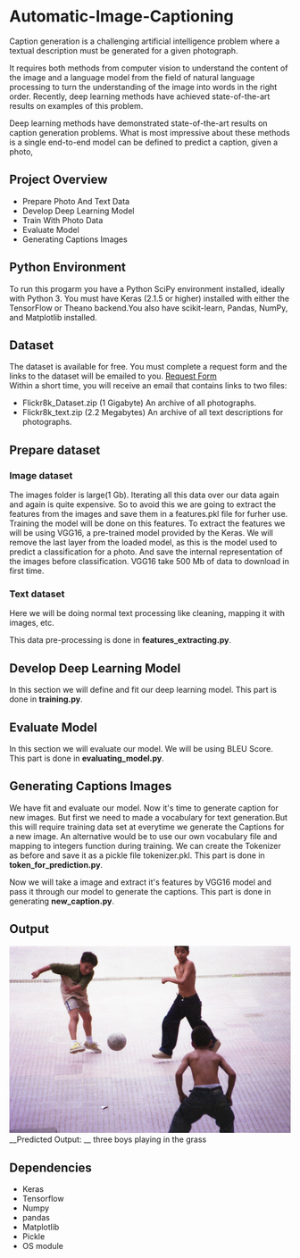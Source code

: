 # Automatic-Image-Captioning
Caption generation is a challenging artificial intelligence problem where a textual description must be generated for a given 
photograph.

It requires both methods from computer vision to understand the content of the image and a language model from the field of natural 
language processing to turn the understanding of the image into words in the right order. Recently, deep learning methods have achieved
state-of-the-art results on examples of this problem.

Deep learning methods have demonstrated state-of-the-art results on caption generation problems. What is most impressive about these 
methods is a single end-to-end model can be defined to predict a caption, given a photo,

## Project Overview
* Prepare Photo And Text Data
* Develop Deep Learning Model
* Train With Photo Data
* Evaluate Model
* Generating Captions Images

## Python Environment
To run this progarm you have a Python SciPy environment installed, ideally with Python 3. You must have Keras (2.1.5 or higher) 
installed with either the TensorFlow or Theano backend.You also have scikit-learn, Pandas, NumPy, and Matplotlib installed.

## Dataset
The dataset is available for free. You must complete a request form and the links to the dataset will be emailed to you.
[Request Form](https://forms.illinois.edu/sec/1713398)<br/>
Within a short time, you will receive an email that contains links to two files:
* Flickr8k_Dataset.zip (1 Gigabyte) An archive of all photographs.
* Flickr8k_text.zip (2.2 Megabytes) An archive of all text descriptions for photographs.

## Prepare dataset
### Image dataset
The images folder is large(1 Gb). Iterating all this data over our data again and again is quite expensive. So to avoid this we 
are going to extract the features from the images and save them in a features.pkl file for furher use. Training the model will be 
done on this features. To extract the features we will be using VGG16, a pre-trained model provided by the Keras. We will remove the
last layer from the loaded model, as this is the model used to predict a classification for a photo. And save the internal
representation of the images before classification.
VGG16 take 500 Mb of data to download in first time.
### Text dataset
Here we will be doing normal text processing like cleaning, mapping it with images,  etc.

This data pre-processing is done in __features_extracting.py__.

## Develop Deep Learning Model
In this section we will define and fit our deep learning model.
This part is done in __training.py__.

## Evaluate Model
In this section we will evaluate our model. We will be using BLEU Score.
This part is done in __evaluating_model.py__.

## Generating Captions Images
We have fit and evaluate our model. Now it's time to generate caption for new images.
But first we need to made a vocabulary for text generation.But this will require training data set at everytime we generate the 
Captions for a new image. An alternative would be to use our own vocabulary file and mapping to integers function during training.
We can create the Tokenizer as before and save it as a pickle file tokenizer.pkl.
This part is done in __token_for_prediction.py__.

Now we will take a image and extract it's features by VGG16 model and pass it through our model to generate the captions.
This part is done in generating __new_caption.py__.
## Output
![Inout Image](images/example.jpg)<br/>
__Predicted Output: __ three boys playing in the grass
## Dependencies
* Keras
* Tensorflow
* Numpy
* pandas
* Matplotlib
* Pickle
* OS module
